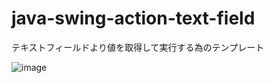 # java-swing-action-text-field
テキストフィールドより値を取得して実行する為のテンプレート

![image](https://user-images.githubusercontent.com/1501327/129842986-652c9fa4-9677-48d8-a3de-1ff77cd88626.png)
